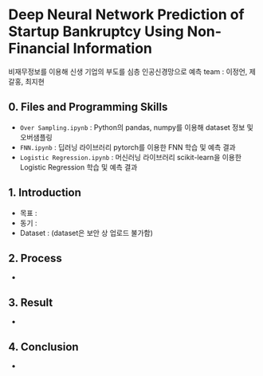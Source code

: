 # Deep Neural Network Prediction of Startup Bankruptcy Using Non-Financial Information
비재무정보를 이용해 신생 기업의 부도를 심층 인공신경망으로 예측
team : 이정언, 제갈홍, 최지현

## 0. Files and Programming Skills
+ `Over Sampling.ipynb` : Python의 pandas, numpy를 이용해 dataset 정보 및 오버샘플링  
+ `FNN.ipynb` : 딥러닝 라이브러리 pytorch를 이용한 FNN 학습 및 예측 결과  
+ `Logistic Regression.ipynb` : 머신러닝 라이브러리 scikit-learn을 이용한 Logistic Regression 학습 및 예측 결과  

## 1. Introduction
- 목표 : 
- 동기 : 
- Dataset : (dataset은 보안 상 업로드 불가함)

## 2. Process
-

## 3. Result
-

## 4. Conclusion
-
